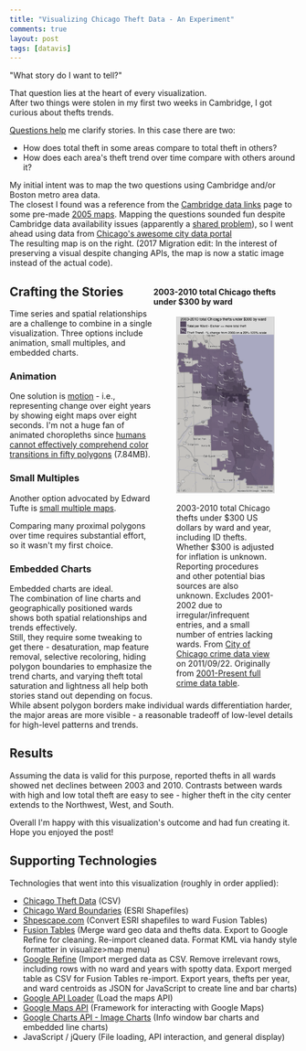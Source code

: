```yaml
---
title: "Visualizing Chicago Theft Data - An Experiment"
comments: true
layout: post
tags: [datavis]
---
```


"What story do I want to tell?"

That question lies at the heart of every visualization.  
After two things were stolen in my first two weeks in Cambridge, I got curious about thefts trends.

[Questions help](http://flowingdata.com/2010/04/29/visualizing-data-ask-a-question-first/) me clarify stories. In this case there are two:
 - How does total theft in some areas compare to total theft in others?
 - How does each area's theft trend over time compare with others around it?

My initial intent was to map the two questions using Cambridge and/or Boston metro area data.  
The closest I found was a reference from the [Cambridge data links](http://www2.cambridgema.gov/cdd/data/datalinks.html) page to some pre-made [2005 maps](http://www.caliper.com/Maptitude/MassStats/Map.aspx).  Mapping the questions sounded fun despite Cambridge data availability issues (apparently a <a href="http://bostonography.com/2011/autumn-streets/" class="ext-right" target="_blank">shared problem</a>), so I went ahead using data from <a href="https://data.cityofchicago.org/">Chicago's awesome city data portal</a>  
The resulting map is on the right. (2017 Migration edit: In the interest of preserving a visual despite changing APIs, the map is now a static image instead of the actual code).

<div style="width:50%; float:right; clear:none;">
  <h4>2003-2010 total Chicago thefts under $300 by ward</h4>
  <figure>
    <div id="chicago-theft-yrs"><img src="/images/chicago-theft-map.png" alt="chicago theft visualization by ward" /></div>
    <figcaption class="clear-none">
    <p>
      2003-2010 total Chicago thefts under $300 US dollars by ward and year, including ID thefts.  
      Whether $300 is adjusted for inflation is unknown.  
       Reporting procedures and other potential bias sources are also unknown.  
        Excludes 2001-2002 due to irregular/infrequent entries, and a small number of entries lacking wards. From <a href="https://data.cityofchicago.org/Public-Safety/2001-present-Theft-300-by-ward-year/jq8x-ret8">City of Chicago crime data view</a> on 2011/09/22. Originally from <a href="https://data.cityofchicago.org/Public-Safety/Crimes-2001-to-present/ijzp-q8t2">2001-Present full crime data table</a>.
    </p>
    </figcaption>
  </figure>
</div>

##  Crafting the Stories 
Time series and spatial relationships are a challenge to combine in a single visualization. Three options include animation, small multiples, and embedded charts.

### Animation 
One solution is <a href="http://www.youtube.com/watch?v=pM8XbzdlZIg" class="ext-right" target="_blank">motion</a> - i.e., representing change over eight years by showing eight maps over eight seconds. I'm not a huge fan of animated choropleths since <a href="http://thecartofish.com/fish_thesis.pdf" class="pdf-right" target="_blank">humans cannot effectively comprehend color transitions in fifty polygons</a> (7.84MB).

### Small Multiples
Another option advocated by Edward Tufte is <a href="http://www.juiceanalytics.com/writing/better-know-visualization-small-multiples/" class="ext-right" target="_blank">small multiple maps</a>.

Comparing many proximal polygons over time requires substantial effort, so it wasn't my first choice.

### Embedded Charts
Embedded charts are ideal.  
The combination of line charts and geographically positioned wards shows both spatial relationships and trends effectively.  
Still, they require some tweaking to get there - desaturation, map feature removal, selective recoloring, hiding polygon boundaries to emphasize the trend charts, and varying theft total saturation and lightness all help both stories stand out depending on focus. While absent polygon borders make individual wards differentiation harder, the major areas are more visible - a reasonable tradeoff of low-level details for high-level patterns and trends.

## Results
Assuming the data is valid for this purpose, reported thefts in all wards showed net declines between 2003 and 2010.  Contrasts between wards with high and low total theft are easy to see - higher theft in the city center extends to the Northwest, West, and South.

Overall I'm happy with this visualization's outcome and had fun creating it.  Hope you enjoyed the post!

## Supporting Technologies
Technologies that went into this visualization (roughly in order applied):
<ul>
<li><a href="https://data.cityofchicago.org/Public-Safety/Crimes-2001-to-present/ijzp-q8t2">Chicago Theft Data</a> (CSV)</li>
<li><a href="https://data.cityofchicago.org/browse?limitTo=blob">Chicago Ward Boundaries</a> (ESRI Shapefiles)</li>
<li><a title="http://www.shpescape.com/" href="http://www.shpescape.com/">Shpescape.com</a> (Convert ESRI shapefiles to ward Fusion Tables)</li>
<li><a href="www.google.com/fusiontables/Home" class="ext-right" target="_blank">Fusion Tables</a> (Merge ward geo data and thefts data. Export to Google Refine for cleaning. Re-import cleaned data. Format KML via handy style formatter in visualize&gt;map menu)</li>
<li><a href="http://code.google.com/p/google-refine/" class="ext-right" target="_blank">Google Refine</a> (Import merged data as CSV. Remove irrelevant rows, including rows with no ward and years with spotty data.  
Export merged table as CSV for Fusion Tables re-import. Export years, thefts per year, and ward centroids as JSON for JavaScript to create line and bar charts)</li>
<li><a href="http://code.google.com/apis/loader/">Google API Loader</a> (Load the maps API)</li>
<li><a href="http://code.google.com/apis/maps/documentation/javascript/" class="ext-right" target="_blank">Google Maps API</a> (Framework for interacting with Google Maps)</li>
<li><a href="http://code.google.com/apis/chart/image/" class="ext-right" target="_blank">Google Charts API - Image Charts</a> (Info window bar charts and embedded line charts)</li>
<li>JavaScript / jQuery (File loading, API interaction, and general display)</li>
</ul>
